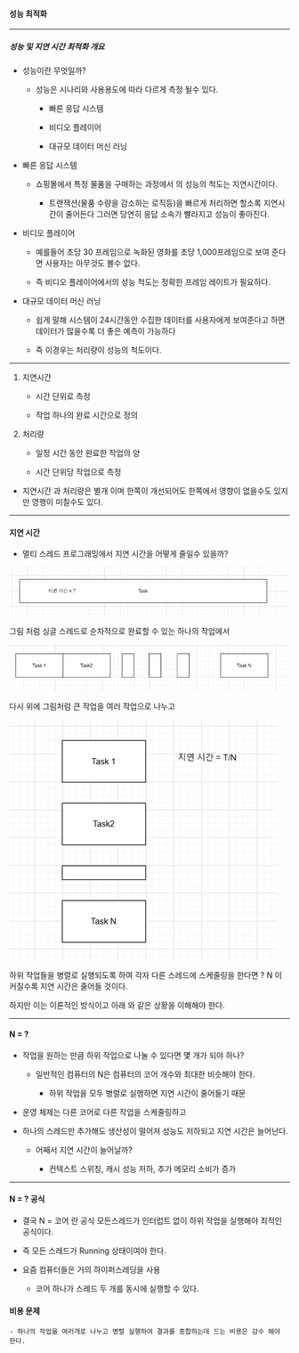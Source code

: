 #### 성능 최적화

---

##### 성능 및 지연 시간 최적화 개요

- 성능이란 무엇일까?

  - 성능은 시나리와 사용용도에 따라 다르게 측정 될수 있다.

    - 빠른 응답 시스템

    - 비디오 플레이어

    - 대규모 데이터 머신 러닝

- 빠른 응답 시스템

  - 쇼핑몰에서 특정 물품을 구매하는 과정에서 의 성능의 척도는 지연시간이다.

    - 트랜잭션(물품 수량을 감소하는 로직등)을 빠르게 처리하면 할소록 지연시간이 줄어든다 그러면 당연히 응답 소속가 빨라지고 성능이 좋아진다.

- 비디오 플레이어

  - 예를들어 초당 30 프레임으로 녹화된 영화를 초당 1,000프레임으로 보여 준다면 사용자는 아무것도 볼수 없다.

  - 즉 비디오 플레이어에서의 성능 척도는 정확한 프레임 레이트가 필요하다.

- 대규모 데이터 머신 러닝

  - 쉽게 말해 시스템이 24시간동안 수집한 데이터를 사용자에게 보여준다고 하면 데이터가 많을수록 더 좋은 예측이 가능하다

  - 즉 이경우는 처리량이 성능의 척도이다.

---

1. 지연시간

   - 시간 단위로 측정

   - 작업 하나의 완료 시간으로 정의

2. 처리량

   - 일정 시간 동안 완료한 작업의 양

   - 시간 단위당 작업으로 측정

- 지연시간 과 처리량은 별개 이며 한쪽이 개선되어도 한쪽에서 영향이 없을수도 있지만 영행이 미칠수도 있다.

---

#### 지연 시간

- 멀티 스레드 프로그래밍에서 지연 시간을 어떻게 줄일수 있을까?

![alt text](./img/image1.png)

그림 처럼 싱글 스레드로 순차적으로 완료할 수 있는 하나의 작업에서

![alt text](./img/image3.png)

다시 위에 그림처럼 큰 작업을 여러 작업으로 나누고

![alt text](./img/image4.png)

하위 작업들을 병렬로 실행되도록 하여 각자 다른 스레드에 스케줄링을 한다면 ? N 이 커질수록 지연 시간은 줄어들 것이다.

하지만 이는 이론적인 방식이고 아래 와 같은 상황을 이해해야 한다.

---

#### N = ?

- 작업을 원하는 만큼 하위 작업으로 나눌 수 있다면 몇 개가 되야 하나?

  - 일반적인 컴퓨터의 N은 컴퓨터의 코어 개수와 최대한 비슷해야 한다.

    - 하위 작업을 모두 병렬로 실행하면 지연 시간이 줄어들기 때문

- 운영 체제는 다른 코어로 다른 작업을 스케줄링하고

- 하나의 스레드만 추가해도 생산성이 떨어져 성능도 저하되고 지연 시간은 늘어난다.

  - 어째서 지연 시간이 늘어날까?

    - 컨텍스트 스위칭, 캐시 성능 저하, 추가 메모리 소비가 증가

---

#### N = ? 공식

- 결국 N = 코어 란 공식 모든스레드가 인터럽트 없이 하위 작업을 실행해야 최적인 공식이다.

- 즉 모든 스레드가 Running 상태이여야 한다.

- 요즘 컴퓨터들은 거의 하이퍼스레딩을 사용

  - 코어 하나가 스레드 두 개를 동시에 실행할 수 있다.

#### 비용 문제

    - 하나의 작업을 여러개로 나누고 병렬 실행하여 결과를 종합하는데 드는 비용은 감수 해야 한다.
